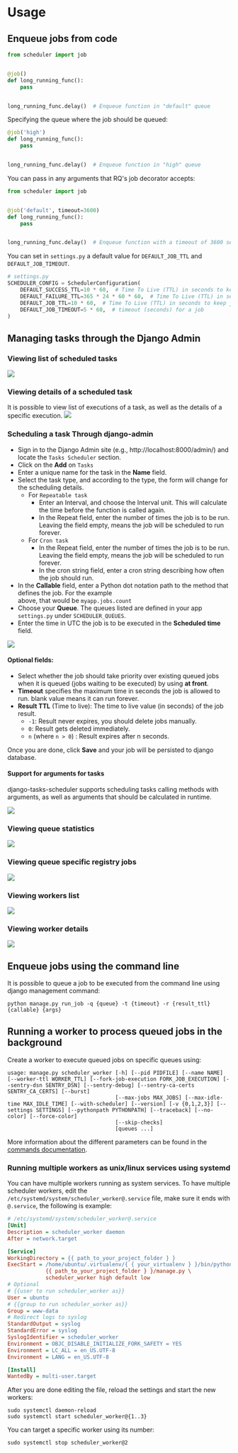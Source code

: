 # Usage

## Enqueue jobs from code

```python
from scheduler import job


@job()
def long_running_func():
    pass


long_running_func.delay()  # Enqueue function in "default" queue
```

Specifying the queue where the job should be queued:

```python
@job('high')
def long_running_func():
    pass


long_running_func.delay()  # Enqueue function in "high" queue
```

You can pass in any arguments that RQ's job decorator accepts:

```python
from scheduler import job


@job('default', timeout=3600)
def long_running_func():
    pass


long_running_func.delay()  # Enqueue function with a timeout of 3600 seconds.
```

You can set in `settings.py` a default value for `DEFAULT_JOB_TTL` and `DEFAULT_JOB_TIMEOUT`.

```python
# settings.py
SCHEDULER_CONFIG = SchedulerConfiguration(
    DEFAULT_SUCCESS_TTL=10 * 60,  # Time To Live (TTL) in seconds to keep successful job results
    DEFAULT_FAILURE_TTL=365 * 24 * 60 * 60,  # Time To Live (TTL) in seconds to keep job failure information
    DEFAULT_JOB_TTL=10 * 60,  # Time To Live (TTL) in seconds to keep job information
    DEFAULT_JOB_TIMEOUT=5 * 60,  # timeout (seconds) for a job
)
```

## Managing tasks through the Django Admin

### Viewing list of scheduled tasks

![](media/admin-tasks-list.jpg)

### Viewing details of a scheduled task

It is possible to view list of executions of a task, as well as the details of a specific execution.
![](media/admin-task-details.jpg)

### Scheduling a task Through django-admin

* Sign in to the Django Admin site (e.g., http://localhost:8000/admin/) and locate the `Tasks Scheduler` section.
* Click on the **Add**  on `Tasks`
* Enter a unique name for the task in the **Name** field.
* Select the task type, and according to the type, the form will change for the scheduling details.
    * For `Repeatable task`
        * Enter an Interval, and choose the Interval unit. This will calculate the time before the function is called
          again.
        * In the Repeat field, enter the number of times the job is to be run. Leaving the field empty, means the job
          will be scheduled to run forever.
    * For `Cron task`
        * In the Repeat field, enter the number of times the job is to be run. Leaving the field empty, means the job
          will be scheduled to run forever.
        * In the cron string field, enter a cron string describing how often the job should run.
* In the **Callable** field, enter a Python dot notation path to the method that defines the job. For the example  
  above, that would be `myapp.jobs.count`
* Choose your **Queue**.
  The queues listed are defined in your app `settings.py` under `SCHEDULER_QUEUES`.
* Enter the time in UTC the job is to be executed in the **Scheduled time** field.

![](media/add-scheduled-task.jpg)

#### Optional fields:

* Select whether the job should take priority over existing queued jobs when it is queued (jobs waiting to be executed)
  by using **at front**.
* **Timeout** specifies the maximum time in seconds the job is allowed to run. blank value means it can run forever.
* **Result TTL** (Time to live): The time to live value (in seconds) of the job result.
    - `-1`: Result never expires, you should delete jobs manually.
    - `0`: Result gets deleted immediately.
    - `n` (where `n > 0`) : Result expires after n seconds.

Once you are done, click **Save** and your job will be persisted to django database.

#### Support for arguments for tasks

django-tasks-scheduler supports scheduling tasks calling methods with arguments, as well as arguments that should be
calculated in runtime.

![](media/add-args.jpg)

### Viewing queue statistics

![](media/admin-queues-list.jpg)

### Viewing queue specific registry jobs

![](media/admin-queue-registry.jpg)

### Viewing workers list

![](media/admin-workers-list.jpg)

### Viewing worker details

![](media/admin-worker-details.jpg)

## Enqueue jobs using the command line

It is possible to queue a job to be executed from the command line
using django management command:

```shell
python manage.py run_job -q {queue} -t {timeout} -r {result_ttl} {callable} {args}
```

## Running a worker to process queued jobs in the background

Create a worker to execute queued jobs on specific queues using:

```shell
usage: manage.py scheduler_worker [-h] [--pid PIDFILE] [--name NAME] [--worker-ttl WORKER_TTL] [--fork-job-execution FORK_JOB_EXECUTION] [--sentry-dsn SENTRY_DSN] [--sentry-debug] [--sentry-ca-certs SENTRY_CA_CERTS] [--burst]
                                  [--max-jobs MAX_JOBS] [--max-idle-time MAX_IDLE_TIME] [--with-scheduler] [--version] [-v {0,1,2,3}] [--settings SETTINGS] [--pythonpath PYTHONPATH] [--traceback] [--no-color] [--force-color]
                                  [--skip-checks]
                                  [queues ...]
```

More information about the different parameters can be found in the [commands documentation](commands.md).

### Running multiple workers as unix/linux services using systemd

You can have multiple workers running as system services.
To have multiple scheduler workers, edit the `/etc/systemd/system/scheduler_worker@.service`
file, make sure it ends with `@.service`, the following is example:

```ini
# /etc/systemd/system/scheduler_worker@.service
[Unit]
Description = scheduler_worker daemon
After = network.target

[Service]
WorkingDirectory = {{ path_to_your_project_folder } }
ExecStart = /home/ubuntu/.virtualenv/{ { your_virtualenv } }/bin/python \
            {{ path_to_your_project_folder } }/manage.py \
            scheduler_worker high default low
# Optional 
# {{user to run scheduler_worker as}}
User = ubuntu
# {{group to run scheduler_worker as}}
Group = www-data
# Redirect logs to syslog
StandardOutput = syslog
StandardError = syslog
SyslogIdentifier = scheduler_worker
Environment = OBJC_DISABLE_INITIALIZE_FORK_SAFETY = YES
Environment = LC_ALL = en_US.UTF-8
Environment = LANG = en_US.UTF-8

[Install]
WantedBy = multi-user.target
```

After you are done editing the file, reload the settings and start the new workers:

```shell
sudo systemctl daemon-reload
sudo systemctl start scheduler_worker@{1..3} 
```

You can target a specific worker using its number:

```shell
sudo systemctl stop scheduler_worker@2
```